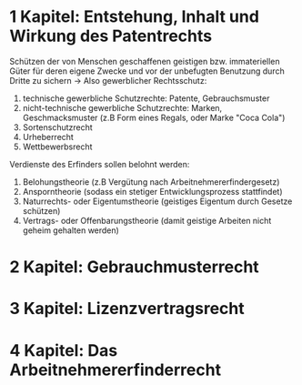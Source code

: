1 Kapitel: Entstehung, Inhalt und Wirkung des Patentrechts
==========================================================
Schützen der von Menschen geschaffenen geistigen bzw. immateriellen Güter für deren eigene Zwecke und vor der unbefugten Benutzung durch Dritte zu sichern
-> Also gewerblicher Rechtsschutz:
1. technische gewerbliche Schutzrechte: Patente, Gebrauchsmuster
2. nicht-technische gewerbliche Schutzrechte: Marken, Geschmacksmuster (z.B Form eines Regals, oder Marke "Coca Cola")
3. Sortenschutzrecht
4. Urheberrecht
5. Wettbewerbsrecht

Verdienste des Erfinders sollen belohnt werden:
1. Belohungstheorie (z.B Vergütung nach Arbeitnehmererfindergesetz)
2. Ansporntheorie (sodass ein stetiger Entwicklungsprozess stattfindet)
3. Naturrechts- oder Eigentumstheorie (geistiges Eigentum durch Gesetze schützen)
4. Vertrags- oder Offenbarungstheorie (damit geistige Arbeiten nicht geheim gehalten werden)

2 Kapitel: Gebrauchmusterrecht
===============================

3 Kapitel: Lizenzvertragsrecht
===============================

4 Kapitel: Das Arbeitnehmererfinderrecht
=========================================
